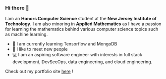 ### Hi there 👋
I am an **Honors Computer Science** student at the **New Jersey Institute of Technology**. I am also minoring in **Applied Mathematics** as I have a passion for learning the mathematics behind various computer science topics such as machine learning. 

- 🧠  I am currently learning Tensorflow and MongoDB
- 🤝 I like to meet new people
- 💻 I am an aspiring software engineer with interests in full stack development, DevSecOps, data engineering, and cloud engineering. 

Check out my portfolio site [here](https://haleynpatel.github.io/) !
